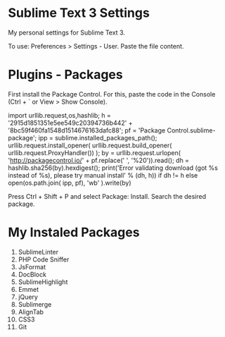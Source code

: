 # Sublime Text 3 Settings
My personal settings for Sublime Text 3.

To use: Preferences > Settings - User.
Paste the file content.

# Plugins - Packages
First install the Package Control. For this, paste the code in the Console (Ctrl + ` or View > Show Console).

import urllib.request,os,hashlib; h = '2915d1851351e5ee549c20394736b442' + '8bc59f460fa1548d1514676163dafc88'; pf = 'Package Control.sublime-package'; ipp = sublime.installed_packages_path(); urllib.request.install_opener( urllib.request.build_opener( urllib.request.ProxyHandler()) ); by = urllib.request.urlopen( 'http://packagecontrol.io/' + pf.replace(' ', '%20')).read(); dh = hashlib.sha256(by).hexdigest(); print('Error validating download (got %s instead of %s), please try manual install' % (dh, h)) if dh != h else open(os.path.join( ipp, pf), 'wb' ).write(by)

Press Ctrl + Shift + P and select Package: Install. Search the desired package.

# My Instaled Packages
1. SublimeLinter
2. PHP Code Sniffer
3. JsFormat
4. DocBlock
5. SublimeHighlight
6. Emmet
7. jQuery
8. Sublimerge
9. AlignTab
10. CSS3
11. Git
